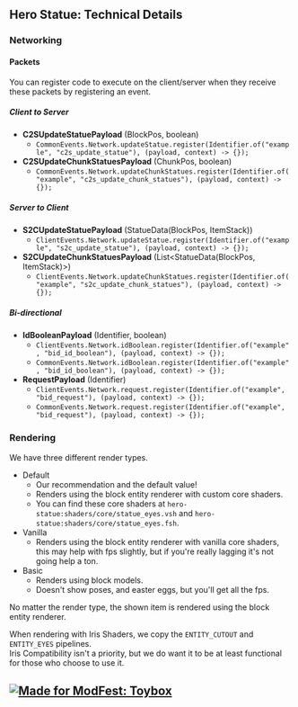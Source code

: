 ## Hero Statue: Technical Details

### Networking
#### Packets
You can register code to execute on the client/server when they receive these packets by registering an event.
##### Client to Server
- **C2SUpdateStatuePayload** (BlockPos, boolean)
	- `CommonEvents.Network.updateStatue.register(Identifier.of("example", "c2s_update_statue"), (payload, context) -> {});`
- **C2SUpdateChunkStatuesPayload** (ChunkPos, boolean)
	- `CommonEvents.Network.updateChunkStatues.register(Identifier.of("example", "c2s_update_chunk_statues"), (payload, context) -> {});`
##### Server to Client
- **S2CUpdateStatuePayload** (StatueData(BlockPos, ItemStack))
	- `ClientEvents.Network.updateStatue.register(Identifier.of("example", "s2c_update_statue"), (payload, context) -> {});`
- **S2CUpdateChunkStatuesPayload** (List<StatueData(BlockPos, ItemStack)>)
	- `ClientEvents.Network.updateChunkStatues.register(Identifier.of("example", "s2c_update_chunk_statues"), (payload, context) -> {});`
##### Bi-directional
- **IdBooleanPayload** (Identifier, boolean)
	- `ClientEvents.Network.idBoolean.register(Identifier.of("example", "bid_id_boolean"), (payload, context) -> {});`
	- `CommonEvents.Network.idBoolean.register(Identifier.of("example", "bid_id_boolean"), (payload, context) -> {});`
- **RequestPayload** (Identifier)
	- `ClientEvents.Network.request.register(Identifier.of("example", "bid_request"), (payload, context) -> {});`
	- `CommonEvents.Network.request.register(Identifier.of("example", "bid_request"), (payload, context) -> {});`

### Rendering
We have three different render types.  
- Default  
  - Our recommendation and the default value!  
  - Renders using the block entity renderer with custom core shaders.  
  - You can find these core shaders at `hero-statue:shaders/core/statue_eyes.vsh` and `hero-statue:shaders/core/statue_eyes.fsh`.  
- Vanilla  
  - Renders using the block entity renderer with vanilla core shaders, this may help with fps slightly, but if you're really lagging it's not going help a ton.  
- Basic  
  - Renders using block models.  
  - Doesn't show poses, and easter eggs, but you'll get all the fps.  

No matter the render type, the shown item is rendered using the block entity renderer.

When rendering with Iris Shaders, we copy the `ENTITY_CUTOUT` and `ENTITY_EYES` pipelines.  
Iris Compatibility isn't a priority, but we do want it to be at least functional for those who choose to use it.  

## [![Made for ModFest: Toybox](https://raw.githubusercontent.com/ModFest/art/refs/heads/v2/badge/svg/toybox/cozy.svg)](https://modfest.net/toybox)  

